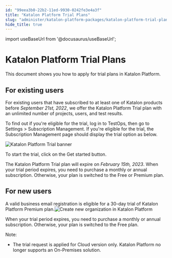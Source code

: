 ```yaml
---
id: "99eea3b0-22b2-11ed-9930-0242fe3e4a3f"
title: "Katalon Platform Trial Plans"
slug: "administer/katalon-platform-packages/katalon-platform-trial-plans"
hide_title: true
---
```

import useBaseUrl from '@docusaurus/useBaseUrl';


# <a id="id" class="anchor_top_offset"/><a id="ariaid-title1" class="anchor_top_offset"/><span xmlns="http://www.w3.org/1999/xhtml" className="ph">Katalon Platform</span>  Trial Plans

<p xmlns="http://www.w3.org/1999/xhtml" className="p">This document shows you how to apply for trial plans in <span className="ph">Katalon Platform</span>.</p> 

## <a id="id_1" class="anchor_top_offset"/>For existing users

<p xmlns="http://www.w3.org/1999/xhtml" className="p">For existing users that have subscribed to at least one of Katalon products before <em className="ph i">September 21st, 2022</em>,  we offer the Katalon Platform Trial plan with an unlimited number of projects, users, and test results.</p> 
<p xmlns="http://www.w3.org/1999/xhtml" className="p">To find out if you're eligible for the trial, log in to <span className="ph">TestOps</span>, then go to <span className="ph uicontrol">Settings</span> &gt; <span className="ph uicontrol">Subscription Management</span>. If you're eligible for the trial, the Subscription Management page should display the trial option as below.</p> 
<p xmlns="http://www.w3.org/1999/xhtml" className="p"><img className="image" width={700} src={useBaseUrl("/81aa8af0-389a-11ed-9930-0242fe3e4a3f.png")} alt="Katalon Platform Trial banner" /></p> 
<p xmlns="http://www.w3.org/1999/xhtml" className="p">To start the trial, click on the <span className="ph uicontrol">Get started</span> button.</p> 
<p xmlns="http://www.w3.org/1999/xhtml" className="p">The Katalon Platform Trial plan will expire on <em className="ph i">February 15th, 2023</em>. When your trial period expires, you need to purchase a monthly   or annual subscription. Otherwise, your plan is switched to   the <span className="ph">Free</span> or <span className="ph">Premium</span> plan. </p> 

## <a id="id_2" class="anchor_top_offset"/>For new users

<p xmlns="http://www.w3.org/1999/xhtml" className="p">A valid business email registration is eligible for a 30-day   trial of <span className="ph">Katalon Platform</span> <span className="ph">Premium</span> plan.<img className="image" width={700} src={useBaseUrl("/0a2f5c80-3336-11ed-9930-0242fe3e4a3f.png")} alt="Create new organization in Katalon Platform" /></p> 
<p xmlns="http://www.w3.org/1999/xhtml" className="p">When your trial period expires, you need to purchase a monthly   or annual subscription. Otherwise, your plan is switched to   the <span className="ph">Free</span> plan.</p> 
<div xmlns="http://www.w3.org/1999/xhtml" className="note note note_note"><span className="note__title">Note:</span> 
  <ul className="ul"><li className="li"><p className="p">The trial request is applied for Cloud version only. <span className="ph">Katalon Platform</span> no
        longer supports an On-Premises solution.</p></li></ul>
</div>
